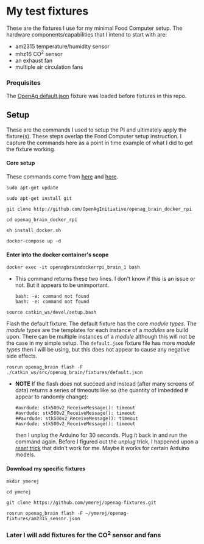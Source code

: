# My test fixtures

These are the fixtures I use for my minimal Food Computer setup.
The hardware components/capabilities that I intend to start with are:
+ am2315 temperature/humidity sensor
+ mhz16 CO<sup>2</sup> sensor
+ an exhaust fan
+ multiple air circulation fans

### Prequisites

The [OpenAg default.json](https://github.com/OpenAgInitiative/openag_brain/tree/master/fixtures) fixture was loaded before fixtures in this repo.

## Setup 

These are the commands I used to setup the PI and ultimately apply the fixture(s). 
These steps overlap the Food Computer setup instruction. 
I capture the commands here as a point in time example of what I did to get the fixture working.

#### Core setup

These commands come from [here](http://wiki.openag.media.mit.edu/openag_brain/installing/installing_the_os) and [here](http://wiki.openag.media.mit.edu/openag_brain/installing/installing_with_docker).

`sudo apt-get update`

`sudo apt-get install git`

`git clone http://github.com/OpenAgInitiative/openag_brain_docker_rpi`

`cd openag_brain_docker_rpi`

`sh install_docker.sh`
	
`docker-compose up -d`

#### Enter into the docker container's scope

`docker exec -it openagbraindockerrpi_brain_1 bash`

+ This command returns these two lines. I don't know if this is an issue or not. But it appears to be unimportant.
  ```
  bash: -e: command not found
  bash: -e: command not found
  ```

`source catkin_ws/devel/setup.bash`

Flash the default fixture. The default fixture has the core *module types*. 
The *module types* are the templates for each instance of a *modules* are build upon. 
There can be multiple instances of a *module* although this will not be the case in my simple setup.
The `default.json` fixture file has more *module types* then I will be using, but this does not appear to cause any negative side effects. 

`rosrun openag_brain flash -F ./catkin_ws/src/openag_brain/fixtures/default.json`

+ **NOTE** If the flash does not succeed and instead (after many screens of data) returns a series of timeouts like so (the quantity of imbedded # appear to randomly change):
    ```
   	#avrdude: stk500v2_ReceiveMessage(): timeout
	#avrdude: stk500v2_ReceiveMessage(): timeout
	##avrdude: stk500v2_ReceiveMessage(): timeout
	#avrdude: stk500v2_ReceiveMessage(): timeout
    ```
    then I unplug the Arduino for 30 seconds. 
    Plug it back in and run the command again. 
    Before I figured out the *unplug* trick, I happened upon a [*reset* trick](https://www.youtube.com/watch?v=tAzjO4v7oF4) that didn't work for me. Maybe it works for certain Arduino models.

#### Download my specific fixtures

`mkdir ymerej`  

`cd ymerej`  

`git clone https://github.com/ymerej/openag-fixtures.git`  

`rosrun openag_brain flash -F ~/ymerej/openag-fixtures/am2315_sensor.json`

### Later I will add fixtures for the CO<sup>2</sup> sensor and fans